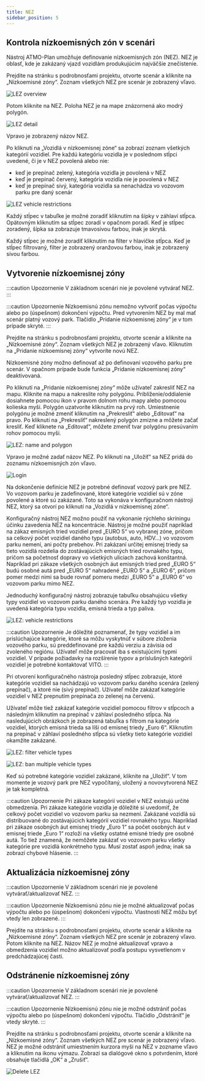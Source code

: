 ```yaml
---
title: NEZ
sidebar_position: 5
---
```


## Kontrola nízkoemisných zón v scenári 


Nástroj ATMO-Plan umožňuje definovanie nízkoemisných zón (NEZ). NEZ je oblasť, kde je zakázaný vjazd vozidlám produkujúcim najväčšie znečistenie.

Prejdite na stránku s podrobnosťami projektu, otvorte scenár a kliknite na „Nízkoemisné zóny“. Zoznam všetkých NEZ pre scenár je zobrazený vľavo.

![LEZ overview](./images/lez_overview_sk.png)

Potom kliknite na NEZ. Poloha NEZ je na mape znázornená ako modrý polygón.

![LEZ detail](./images/lez_detail_sk.png)

Vpravo je zobrazený názov NEZ.

Po kliknutí na „Vozidlá v nízkoemisnej zóne“ sa zobrazí zoznam všetkých kategórií vozidiel. Pre každú kategóriu vozidla je v poslednom stĺpci uvedené, či je v NEZ povolená alebo nie:

- keď je prepínač zelený, kategória vozidla je povolená v NEZ 
- keď je prepínač červený, kategória vozidla nie je povolená v NEZ
- keď je prepínač sivý, kategória vozidla sa nenachádza vo vozovom parku pre daný scenár

![LEZ vehicle restrictions](./images/lez_vehicle_restrictions_sk.png)

Každý stĺpec v tabuľke je možné zoradiť kliknutím na šípky v záhlaví stĺpca. Opätovným kliknutím sa stĺpec zoradí v opačnom poradí. Keď je stĺpec zoradený, šípka sa zobrazuje tmavosivou farbou, inak je skrytá.

Každý stĺpec je možné zoradiť kliknutím na filter v hlavičke stĺpca. Keď je stĺpec filtrovaný, filter je zobrazený oranžovou farbou, inak je zobrazený sivou farbou.

## Vytvorenie nízkoemisnej zóny


:::caution Upozornenie
V základnom scenári nie je povolené vytvárať NEZ.
:::

:::caution Upozornenie
Nízkoemisnú zónu nemožno vytvoriť počas výpočtu alebo po (úspešnom) dokončení výpočtu. Pred vytvorením NEZ by  mal mať scenár platný vozový park. Tlačidlo „Pridanie nízkoemisnej zóny“ je v tom prípade skryté.
:::

Prejdite na stránku s podrobnosťami projektu, otvorte scenár a kliknite na „Nízkoemisné zóny“. Zoznam všetkých NEZ je zobrazený vľavo. Kliknutím na „Pridanie nízkoemisnej zóny“ vytvoríte novú NEZ.

Nízkoemisné zóny možno definovať až po definovaní vozového parku pre scenár. V opačnom prípade bude funkcia „Pridanie nízkoemisnej zóny“ deaktivovaná.

Po kliknutí na „Pridanie nízkoemisnej zóny“ môže užívateľ zakresliť NEZ na mapu. Kliknite na mapu a nakreslite rohy polygónu. Priblíženie/oddialenie dosiahnete pomocou ikon v pravom dolnom rohu mapy alebo pomocou kolieska myši. Polygón uzatvoríte kliknutím na prvý roh. Umiestnenie polygónu je možné zmeniť kliknutím na „Prekresliť“ alebo „Editovať“ na pravo. Po kliknutí na „Prekresliť“ nakreslený polygón zmizne a môžete začať kresliť. Keď kliknete na „Editovať“, môžete zmeniť tvar polygónu presúvaním rohov pomocou myši.

![LEZ: name and polygon](./images/lez_name_polygon_sk.png)

Vpravo je možné zadať názov NEZ. Po kliknutí na „Uložiť“ sa NEZ pridá do zoznamu nízkoemisných zón vľavo.

![Login](./images/lez_detail_sk.png)

Na dokončenie definície NEZ je potrebné definovať vozový park pre NEZ. Vo vozovom parku je zadefinované, ktoré kategórie vozidiel sú v zóne povolené a ktoré sú zakázané. Toto sa vykonáva v konfiguračnom nástroji NEZ, ktorý sa otvorí po kliknutí na „Vozidlá v nízkoemisnej zóne“.

Konfiguračný nástroj NEZ možno použiť na vykonanie rýchleho skríningu účinku zavedenia NEZ na koncentrácie. Nástroj je možné použiť napríklad na zákaz emisných tried vozidiel pred „EURO 5“ vo vybranej zóne, pričom sa celkový počet vozidiel daného typu (autobus, auto, HDV...) vo vozovom parku nemení, ani počty prebehov. Pri zakázaní určitej emisnej triedy sa tieto vozidlá rozdelia do zostávajúcich emisných tried rovnakého typu, pričom sa početnosť dopravy vo všetkých uliciach zachová konštantná. Napríklad pri zákaze všetkých osobných áut emisných tried pred „EURO 5“ budú osobné autá pred „EURO 5“ nahradené „EURO 5“ a „EURO 6“, pričom pomer medzi nimi sa bude rovnať pomeru medzi „EURO 5“ a „EURO 6“ vo vozovom parku mimo NEZ.

Jednoduchý konfiguračný nástroj zobrazuje tabuľku obsahujúcu všetky typy vozidiel vo vozovom parku daného scenára. Pre každý typ vozidla je uvedená kategória typu vozidla, emisná trieda a typ paliva.

![LEZ: vehicle restrictions](./images/lez_vehicle_restrictions_sk.png)

:::caution Upozornenie
Je dôležité poznamenať, že typy vozidiel a im prislúchajúce kategórie, ktoré sa môžu vyskytnúť v súbore zloženia vozového parku, sú preddefinované pre každú verziu a závisia od zvoleného regiónu. Užívateľ môže pracovať iba s existujúcimi typmi vozidiel. V prípade požiadavky na rozšírenie typov a príslušných kategórií vozidiel je potrebné kontaktovať VITO.
:::

Pri otvorení konfiguračného nástroja posledný stĺpec zobrazuje, ktoré kategórie vozidiel sa nachádzajú vo vozovom parku daného scenára (zelený prepínač), a ktoré nie (sivý prepínač). Užívateľ môže zakázať kategórie vozidiel v NEZ prepnutím prepínača zo zelenej na červenú.

Užívateľ môže tiež zakázať kategórie vozidiel pomocou filtrov v stĺpcoch a následným kliknutím na prepínač v záhlaví posledného stĺpca. Na nasledujúcich obrázkoch je zobrazená tabuľka s filtrom na kategórie vozidiel, ktorých emisná trieda sa líši od emisnej triedy „Euro 6“. Kliknutím na prepínač v záhlaví posledného stĺpca sú všetky tieto kategórie vozidiel okamžite zakázané.

![LEZ: filter vehicle types](./images/lez_filter_sk.png)

![LEZ: ban multiple vehicle types](./images/lez_ban_all_sk.png)

Keď sú potrebné kategórie vozidiel zakázané, kliknite na „Uložiť“. V tom momente je vozový park pre NEZ vypočítaný, uložený a novovytvorená NEZ je tak kompletná.

:::caution Upozornenie
Pri zákaze kategórií vozidiel v NEZ existujú určité obmedzenia. Pri zákaze kategórie vozidla je dôležité si uvedomiť, že celkový počet vozidiel vo vozovom parku sa nezmení. Zakázané vozidlá sú distribuované do zostávajúcich kategórií vozidiel rovnakého typu. Napríklad pri zákaze osobných áut emisnej triedy „Euro 1“ sa počet osobných áut v emisnej triede „Euro 1“ rozloží na všetky ostatné emisné triedy pre osobné autá. To tiež znamená, že nemôžete zakázať vo vozovom parku všetky kategórie  pre vozidlá konkrétneho typu. Musí zostať aspoň jedna; inak sa zobrazí chybové hlásenie.
:::

## Aktualizácia nízkoemisnej zóny


:::caution Upozornenie
V základnom scenári nie je povolené vytvárať/aktualizovať NEZ.
:::

:::caution Upozornenie
Nízkoemisnú zónu nie je možné aktualizovať počas výpočtu alebo po (úspešnom) dokončení výpočtu. Vlastnosti NEZ môžu byť vtedy len zobrazené.
:::

Prejdite na stránku s podrobnosťami projektu, otvorte scenár a kliknite na „Nízkoemisné zóny“. Zoznam všetkých NEZ pre scenár je zobrazený vľavo. Potom kliknite na NEZ. Názov NEZ je možné aktualizovať vpravo a obmedzenia vozidiel možno aktualizovať podľa postupu vysvetlenom v predchádzajúcej časti.

## Odstránenie nízkoemisnej zóny


:::caution Upozornenie
V základnom scenári nie je povolené vytvárať/aktualizovať NEZ.
:::

:::caution Upozornenie
Nízkoemisnú zónu nie je možné odstrániť počas výpočtu alebo po (úspešnom) dokončení výpočtu. Tlačidlo „Odstrániť“ je vtedy skryté.
:::

Prejdite na stránku s podrobnosťami projektu, otvorte scenár a kliknite na „Nízkoemisné zóny“. Zoznam všetkých NEZ pre scenár je zobrazený vľavo. NEZ je možné odstrániť umiestnením kurzora myši na NEZ v zozname vľavo a kliknutím na ikonu výmazu. Zobrazí sa dialógové okno s potvrdením, ktoré obsahuje tlačidlá „OK“ a „Zrušiť“.

![Delete LEZ](./images/lez_delete_sk.png)
